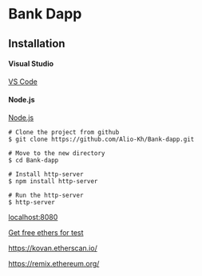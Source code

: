 # Bank Dapp
## Installation
#### Visual Studio
[VS Code](https://code.visualstudio.com/)

#### Node.js
[Node.js](https://nodejs.org/en/download/)

```
# Clone the project from github 
$ git clone https://github.com/Alio-Kh/Bank-dapp.git

# Move to the new directory
$ cd Bank-dapp

# Install http-server
$ npm install http-server

# Run the http-server
$ http-server
```

[localhost:8080](http://127.0.0.1:8080/)


[Get free ethers for test](https://ethdrop.dev/)

https://kovan.etherscan.io/

https://remix.ethereum.org/
